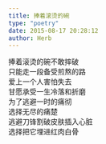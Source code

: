 ```yaml
---  
title: 捧着滚烫的碗  
type: "poetry"  
date: 2015-08-17 20:28:12  
author: Herb  
---  
```

捧着滚烫的碗不敢摔破  
只能走一段备受煎熬的路  
爱上一个人害怕失去  
甘愿承受一生冷落和折磨  
为了逃避一时的痛彻  
选择无尽的痛楚  
逃避刀锋割破皮肤插入心脏  
选择把它埋进红肉白骨